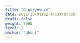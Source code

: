 ```yaml
---
title: "О документе"
date: 2021-10-01T22:44:21+07:00
draft: false
weight: 7000
level: 2
anchor: "about"
---
```


